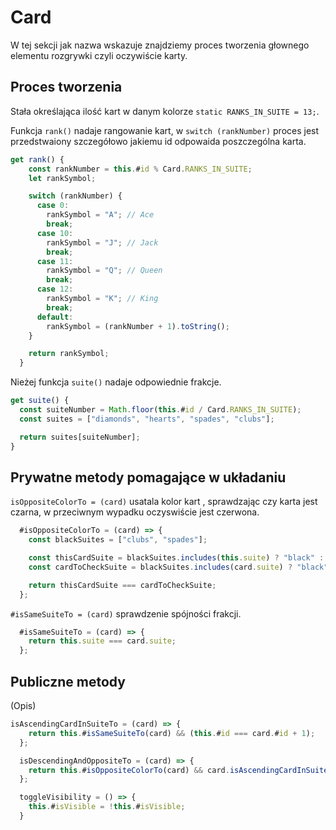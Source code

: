 # Card

W tej sekcji jak nazwa wskazuje znajdziemy proces tworzenia głownego elementu rozgrywki czyli oczywiście karty. 

## Proces tworzenia

Stała określająca ilość kart w danym kolorze `static RANKS_IN_SUITE = 13;`.

Funkcja `rank()` nadaje rangowanie kart, w `switch (rankNumber)` proces jest przedstwaiony szczegółowo jakiemu id odpowaida poszczególna karta. 
```js
get rank() {
    const rankNumber = this.#id % Card.RANKS_IN_SUITE;
    let rankSymbol;

    switch (rankNumber) {
      case 0:
        rankSymbol = "A"; // Ace
        break;
      case 10:
        rankSymbol = "J"; // Jack
        break;
      case 11:
        rankSymbol = "Q"; // Queen
        break;
      case 12:
        rankSymbol = "K"; // King
        break;
      default:
        rankSymbol = (rankNumber + 1).toString();
    }

    return rankSymbol;
  }
```

Nieżej funkcja `suite()` nadaje odpowiednie frakcje.
  ```js
 get suite() {
    const suiteNumber = Math.floor(this.#id / Card.RANKS_IN_SUITE);
    const suites = ["diamonds", "hearts", "spades", "clubs"];

    return suites[suiteNumber];
  }
```
## Prywatne metody pomagające w układaniu
`isOppositeColorTo = (card)` usatala kolor kart , sprawdzając czy karta jest czarna, w przeciwnym wypadku oczyswiście jest czerwona.
```js
  #isOppositeColorTo = (card) => {
    const blackSuites = ["clubs", "spades"];

    const thisCardSuite = blackSuites.includes(this.suite) ? "black" : "red";
    const cardToCheckSuite = blackSuites.includes(card.suite) ? "black" : "red";

    return thisCardSuite === cardToCheckSuite;
  };
```
`#isSameSuiteTo = (card)` sprawdzenie spójności frakcji.
```js
  #isSameSuiteTo = (card) => {
    return this.suite === card.suite;
  };
```
## Publiczne metody

(Opis)

```js
isAscendingCardInSuiteTo = (card) => {
    return this.#isSameSuiteTo(card) && (this.#id === card.#id + 1);
  };

  isDescendingAndOppositeTo = (card) => {
    return this.#isOppositeColorTo(card) && card.isAscendingCardInSuiteTo(this);
  };

  toggleVisibility = () => {
    this.#isVisible = !this.#isVisible;
  }
```